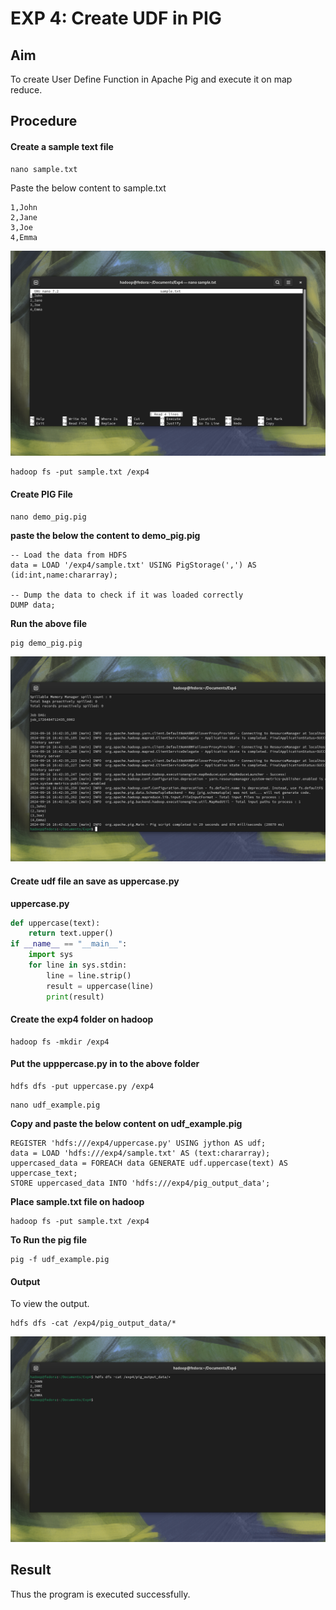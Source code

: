 
# EXP 4: Create UDF in PIG

## Aim 
To create User Define Function in Apache Pig and execute it on map reduce.

## Procedure
#### Create a sample text file

```shell
nano sample.txt
```
Paste the below content to sample.txt

```shell
1,John
2,Jane
3,Joe
4,Emma
```

![Output](https://github.com/karanbalajirs/210701105-CS19P16-DA-Lab/blob/master/Exp4/Images/Screenshot%20from%202024-09-16%2016-40-44.png)

```shell
hadoop fs -put sample.txt /exp4
```

#### Create PIG File
```shell
nano demo_pig.pig
```

**paste the below the content to demo_pig.pig**

```piglatin
-- Load the data from HDFS
data = LOAD '/exp4/sample.txt' USING PigStorage(',') AS (id:int,name:chararray);

-- Dump the data to check if it was loaded correctly
DUMP data;
```

**Run the above file**

```shell
pig demo_pig.pig
```
![Output](https://github.com/karanbalajirs/210701105-CS19P16-DA-Lab/blob/master/Exp4/Images/Screenshot%20from%202024-09-16%2016-42-38.png)


#### Create udf file an save as uppercase.py

**uppercase.py**

```python
def uppercase(text):
	return text.upper()
if __name__ == "__main__":
	import sys
	for line in sys.stdin:
		line = line.strip()
		result = uppercase(line)
		print(result)
```

#### Create the exp4 folder on hadoop

```shell
hadoop fs -mkdir /exp4
```

#### Put the upppercase.py in to the above folder

```shell
hdfs dfs -put uppercase.py /exp4
```

```shell
nano udf_example.pig
```

**Copy and paste the below content on udf_example.pig**

```shell
REGISTER 'hdfs:///exp4/uppercase.py' USING jython AS udf;
data = LOAD 'hdfs:///exp4/sample.txt' AS (text:chararray);
uppercased_data = FOREACH data GENERATE udf.uppercase(text) AS uppercase_text;
STORE uppercased_data INTO 'hdfs:///exp4/pig_output_data';
```

**Place sample.txt file on hadoop**

```shell
hadoop fs -put sample.txt /exp4
```

**To Run the pig file**

```shell
pig -f udf_example.pig
```

#### Output

To view the output.

```shell
hdfs dfs -cat /exp4/pig_output_data/*
```

![Output](https://github.com/karanbalajirs/210701105-CS19P16-DA-Lab/blob/master/Exp4/Images/Screenshot%20from%202024-09-16%2016-43-05.png)

## Result

Thus the program is executed successfully.
